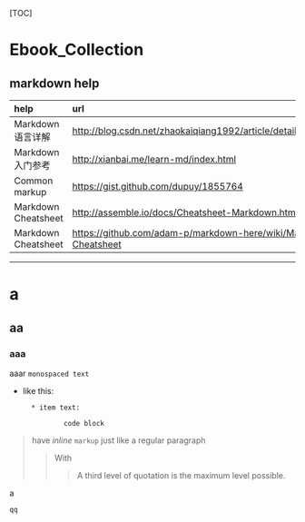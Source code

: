 [TOC]


# Ebook_Collection




## markdown help

| help | url |  
| :--- | :---- | 
| Markdown语言详解 | http://blog.csdn.net/zhaokaiqiang1992/article/details/41349819 |  
| Markdown入门参考 | http://xianbai.me/learn-md/index.html |    
| Common markup | https://gist.github.com/dupuy/1855764 |   
| Markdown Cheatsheet | http://assemble.io/docs/Cheatsheet-Markdown.html |  
| Markdown Cheatsheet | https://github.com/adam-p/markdown-here/wiki/Markdown-Cheatsheet |  




-------
# a
## aa
### aaa

aaar ``monospaced text``

* like this:

        * item text:

                code block
                

> have *inline*  ``markup`` just like a regular paragraph 
 >> With 
  > >> A third level of quotation is the maximum level possible.

a


~~~~~
qq
~~~~~~
